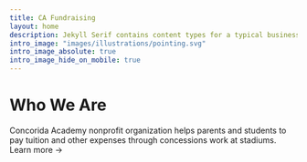 ```yaml
---
title: CA Fundraising
layout: home
description: Jekyll Serif contains content types for a typical business website. The theme is fully responsive, blazing fast and artfully illustrated.
intro_image: "images/illustrations/pointing.svg"
intro_image_absolute: true
intro_image_hide_on_mobile: true
---
```


# Who We Are

Concorida Academy nonprofit organization helps parents and students to pay tuition and other expenses through concessions work at stadiums. Learn more ->
